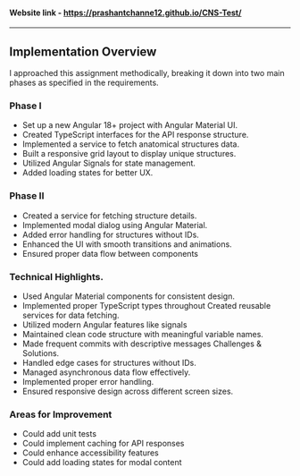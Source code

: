 #### Website link - https://prashantchanne12.github.io/CNS-Test/

---


## Implementation Overview

I approached this assignment methodically, breaking it down into two main phases as specified in the requirements.

### Phase I

- Set up a new Angular 18+ project with Angular Material UI.
- Created TypeScript interfaces for the API response structure.
- Implemented a service to fetch anatomical structures data.
- Built a responsive grid layout to display unique structures.
- Utilized Angular Signals for state management.
- Added loading states for better UX.

### Phase II

- Created a service for fetching structure details.
- Implemented modal dialog using Angular Material.
- Added error handling for structures without IDs.
- Enhanced the UI with smooth transitions and animations.
- Ensured proper data flow between components

### Technical Highlights.

- Used Angular Material components for consistent design.
- Implemented proper TypeScript types throughout
  Created reusable services for data fetching.
- Utilized modern Angular features like signals
- Maintained clean code structure with meaningful variable names.
- Made frequent commits with descriptive messages
  Challenges & Solutions.
- Handled edge cases for structures without IDs.
- Managed asynchronous data flow effectively.
- Implemented proper error handling.
- Ensured responsive design across different screen sizes.

### Areas for Improvement

- Could add unit tests
- Could implement caching for API responses
- Could enhance accessibility features
- Could add loading states for modal content
